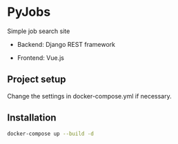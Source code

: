 # PyJobs
Simple job search site

- Backend:
Django REST framework

- Frontend:
Vue.js

## Project setup

Сhange the settings in docker-compose.yml if necessary.

## Installation

```bash
docker-compose up --build -d
```

